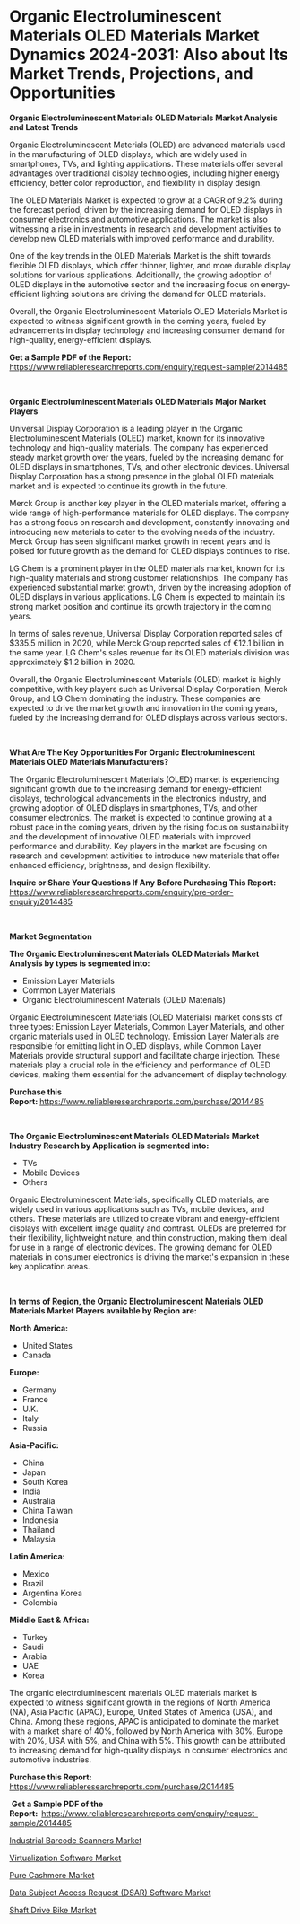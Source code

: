 <p><h1>Organic Electroluminescent Materials OLED Materials Market Dynamics 2024-2031: Also about Its Market Trends, Projections, and Opportunities</h1></p><p><strong>Organic Electroluminescent Materials OLED Materials Market Analysis and Latest Trends</strong></p>
<p><p>Organic Electroluminescent Materials (OLED) are advanced materials used in the manufacturing of OLED displays, which are widely used in smartphones, TVs, and lighting applications. These materials offer several advantages over traditional display technologies, including higher energy efficiency, better color reproduction, and flexibility in display design.</p><p>The OLED Materials Market is expected to grow at a CAGR of 9.2% during the forecast period, driven by the increasing demand for OLED displays in consumer electronics and automotive applications. The market is also witnessing a rise in investments in research and development activities to develop new OLED materials with improved performance and durability.</p><p>One of the key trends in the OLED Materials Market is the shift towards flexible OLED displays, which offer thinner, lighter, and more durable display solutions for various applications. Additionally, the growing adoption of OLED displays in the automotive sector and the increasing focus on energy-efficient lighting solutions are driving the demand for OLED materials.</p><p>Overall, the Organic Electroluminescent Materials OLED Materials Market is expected to witness significant growth in the coming years, fueled by advancements in display technology and increasing consumer demand for high-quality, energy-efficient displays.</p></p>
<p><strong>Get a Sample PDF of the Report:&nbsp;</strong> <a href="https://www.reliableresearchreports.com/enquiry/request-sample/2014485">https://www.reliableresearchreports.com/enquiry/request-sample/2014485</a></p>
<p>&nbsp;</p>
<p><strong>Organic Electroluminescent Materials OLED Materials Major Market Players</strong></p>
<p><p>Universal Display Corporation is a leading player in the Organic Electroluminescent Materials (OLED) market, known for its innovative technology and high-quality materials. The company has experienced steady market growth over the years, fueled by the increasing demand for OLED displays in smartphones, TVs, and other electronic devices. Universal Display Corporation has a strong presence in the global OLED materials market and is expected to continue its growth in the future.</p><p>Merck Group is another key player in the OLED materials market, offering a wide range of high-performance materials for OLED displays. The company has a strong focus on research and development, constantly innovating and introducing new materials to cater to the evolving needs of the industry. Merck Group has seen significant market growth in recent years and is poised for future growth as the demand for OLED displays continues to rise.</p><p>LG Chem is a prominent player in the OLED materials market, known for its high-quality materials and strong customer relationships. The company has experienced substantial market growth, driven by the increasing adoption of OLED displays in various applications. LG Chem is expected to maintain its strong market position and continue its growth trajectory in the coming years.</p><p>In terms of sales revenue, Universal Display Corporation reported sales of $335.5 million in 2020, while Merck Group reported sales of €12.1 billion in the same year. LG Chem's sales revenue for its OLED materials division was approximately $1.2 billion in 2020.</p><p>Overall, the Organic Electroluminescent Materials (OLED) market is highly competitive, with key players such as Universal Display Corporation, Merck Group, and LG Chem dominating the industry. These companies are expected to drive the market growth and innovation in the coming years, fueled by the increasing demand for OLED displays across various sectors.</p></p>
<p>&nbsp;</p>
<p><strong>What Are The Key Opportunities For Organic Electroluminescent Materials OLED Materials Manufacturers?</strong></p>
<p><p>The Organic Electroluminescent Materials (OLED) market is experiencing significant growth due to the increasing demand for energy-efficient displays, technological advancements in the electronics industry, and growing adoption of OLED displays in smartphones, TVs, and other consumer electronics. The market is expected to continue growing at a robust pace in the coming years, driven by the rising focus on sustainability and the development of innovative OLED materials with improved performance and durability. Key players in the market are focusing on research and development activities to introduce new materials that offer enhanced efficiency, brightness, and design flexibility.</p></p>
<p><strong>Inquire or Share Your Questions If Any Before Purchasing This Report:</strong> <a href="https://www.reliableresearchreports.com/enquiry/pre-order-enquiry/2014485">https://www.reliableresearchreports.com/enquiry/pre-order-enquiry/2014485</a></p>
<p>&nbsp;</p>
<p><strong>Market Segmentation</strong></p>
<p><strong>The Organic Electroluminescent Materials OLED Materials Market Analysis by types is segmented into:</strong></p>
<p><ul><li>Emission Layer Materials</li><li>Common Layer Materials</li><li>Organic Electroluminescent Materials (OLED Materials)</li></ul></p>
<p><p>Organic Electroluminescent Materials (OLED Materials) market consists of three types: Emission Layer Materials, Common Layer Materials, and other organic materials used in OLED technology. Emission Layer Materials are responsible for emitting light in OLED displays, while Common Layer Materials provide structural support and facilitate charge injection. These materials play a crucial role in the efficiency and performance of OLED devices, making them essential for the advancement of display technology.</p></p>
<p><strong>Purchase this Report:&nbsp;</strong><a href="https://www.reliableresearchreports.com/purchase/2014485">https://www.reliableresearchreports.com/purchase/2014485</a></p>
<p>&nbsp;</p>
<p><strong>The Organic Electroluminescent Materials OLED Materials Market Industry Research by Application is segmented into:</strong></p>
<p><ul><li>TVs</li><li>Mobile Devices</li><li>Others</li></ul></p>
<p><p>Organic Electroluminescent Materials, specifically OLED materials, are widely used in various applications such as TVs, mobile devices, and others. These materials are utilized to create vibrant and energy-efficient displays with excellent image quality and contrast. OLEDs are preferred for their flexibility, lightweight nature, and thin construction, making them ideal for use in a range of electronic devices. The growing demand for OLED materials in consumer electronics is driving the market's expansion in these key application areas.</p></p>
<p>&nbsp;</p>
<p><strong>In terms of Region, the Organic Electroluminescent Materials OLED Materials Market Players available by Region are:</strong></p>
<p>
    <p> <strong> North America: </strong>
        <ul>
            <li>United States</li>
            <li>Canada</li>
        </ul>
        </p> 
    <p> <strong> Europe: </strong>
        <ul>
            <li>Germany</li>
            <li>France</li>
            <li>U.K.</li>
            <li>Italy</li>
            <li>Russia</li>
        </ul>
        </p> 
    <p> <strong> Asia-Pacific: </strong>
        <ul>
            <li>China</li>
            <li>Japan</li>
            <li>South Korea</li>
            <li>India</li>
            <li>Australia</li>
            <li>China Taiwan</li>
            <li>Indonesia</li>
            <li>Thailand</li>
            <li>Malaysia</li>
        </ul>
        </p> 
    <p> <strong> Latin America: </strong>
        <ul>
            <li>Mexico</li>
            <li>Brazil</li>
            <li>Argentina Korea</li>
            <li>Colombia</li>
        </ul>
        </p> 
    <p> <strong> Middle East & Africa: </strong>
        <ul>
            <li>Turkey</li>
            <li>Saudi</li>
            <li>Arabia</li>
            <li>UAE</li>
            <li>Korea</li>
        </ul>
    </p>
    </p>
<p><p>The organic electroluminescent materials OLED materials market is expected to witness significant growth in the regions of North America (NA), Asia Pacific (APAC), Europe, United States of America (USA), and China. Among these regions, APAC is anticipated to dominate the market with a market share of 40%, followed by North America with 30%, Europe with 20%, USA with 5%, and China with 5%. This growth can be attributed to increasing demand for high-quality displays in consumer electronics and automotive industries.</p></p>
<p><strong>Purchase this Report: </strong><a href="https://www.reliableresearchreports.com/purchase/2014485">https://www.reliableresearchreports.com/purchase/2014485</a></p>
<p>&nbsp;<strong>Get a Sample PDF of the Report:&nbsp;&nbsp;</strong><a href="https://www.reliableresearchreports.com/enquiry/request-sample/2014485">https://www.reliableresearchreports.com/enquiry/request-sample/2014485</a></p>
<p><strong></strong></p>
<p><p><a href="https://gratis-rainforest-2ca.notion.site/Industrial-Barcode-Scanners-Market-Insights-Market-Players-and-Forecast-Till-2031-be3f3b24aea54639ba705f36340e3e88">Industrial Barcode Scanners Market</a></p><p><a href="https://metal-farmhouse-e95.notion.site/Virtualization-Software-Market-A-Comprehensive-Report-of-its-Market-Share-Growth-Trends-2024-20-45e8af83c8cd43fa9744b1c7f7b02017">Virtualization Software Market</a></p><p><a href="https://view.publitas.com/reportprime-1/pure-cashmere-market-offer-valuable-insights-into-market-size-market-share-market-trends-and-projections-spanning-from-2024-to-2031/">Pure Cashmere Market</a></p><p><a href="https://crocus-run-b5a.notion.site/Data-Subject-Access-Request-DSAR-Software-Market-Size-Furnishes-Valuable-Information-Encompassing--5bf8f444a70345fdb37531317e425fcf">Data Subject Access Request (DSAR) Software Market</a></p><p><a href="https://view.publitas.com/reportprime-1/shaft-drive-bike-market-research-report-the-key-to-successful-business-strategy-forecasted-for-period-from-2024-2031/">Shaft Drive Bike Market</a></p></p>